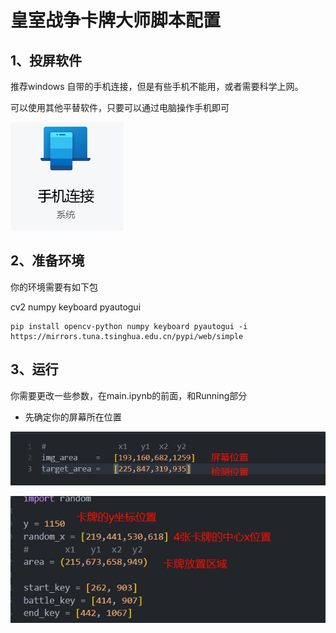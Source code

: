 # 皇室战争卡牌大师脚本配置

## 1、投屏软件

推荐windows 自带的手机连接，但是有些手机不能用，或者需要科学上网。

可以使用其他平替软件，只要可以通过电脑操作手机即可

![1737874417812](image/README/1737874417812.png)

## 2、准备环境

你的环境需要有如下包

cv2 numpy keyboard pyautogui

```
pip install opencv-python numpy keyboard pyautogui -i https://mirrors.tuna.tsinghua.edu.cn/pypi/web/simple
```

## 3、运行

你需要更改一些参数，在main.ipynb的前面，和Running部分

- 先确定你的屏幕所在位置

![1737875122559](image/README/1737875122559.png)

![1737875219464](image/README/1737875219464.png)
